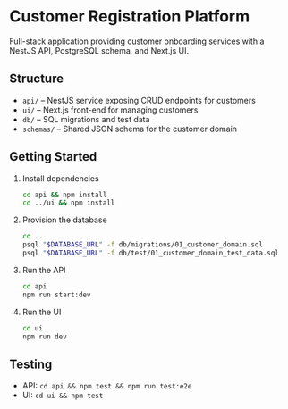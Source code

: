 # Customer Registration Platform

Full-stack application providing customer onboarding services with a NestJS API, PostgreSQL schema, and Next.js UI.

## Structure

- `api/` – NestJS service exposing CRUD endpoints for customers
- `ui/` – Next.js front-end for managing customers
- `db/` – SQL migrations and test data
- `schemas/` – Shared JSON schema for the customer domain

## Getting Started

1. Install dependencies
   ```bash
   cd api && npm install
   cd ../ui && npm install
   ```
2. Provision the database
   ```bash
   cd ..
   psql "$DATABASE_URL" -f db/migrations/01_customer_domain.sql
   psql "$DATABASE_URL" -f db/test/01_customer_domain_test_data.sql
   ```
3. Run the API
   ```bash
   cd api
   npm run start:dev
   ```
4. Run the UI
   ```bash
   cd ui
   npm run dev
   ```

## Testing

- API: `cd api && npm test && npm run test:e2e`
- UI: `cd ui && npm test`
